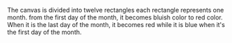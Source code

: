 The canvas is divided into twelve rectangles 
each rectangle represents one month.
from the first day of the month, it becomes bluish color to red color.
When it is the last day of the month, it becomes red while it is blue when it's the first day of the month.